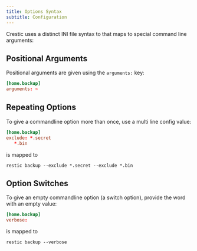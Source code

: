 ```yaml
---
title: Options Syntax
subtitle: Configuration
---
```


Crestic uses a distinct INI file syntax to that maps to special command line arguments:

## Positional Arguments

Positional arguments are given using the `arguments:` key:

```conf
[home.backup]
arguments: ~
```

## Repeating Options

To give a commandline option more than once, use a multi line config value:

```conf
[home.backup]
exclude: *.secret
   *.bin
```

is mapped to

```shell
restic backup --exclude *.secret --exclude *.bin
```

## Option Switches

To give an empty commandline option (a switch option), provide the word with an empty value:

```conf
[home.backup]
verbose:
```

is mapped to

```shell
restic backup --verbose
```
